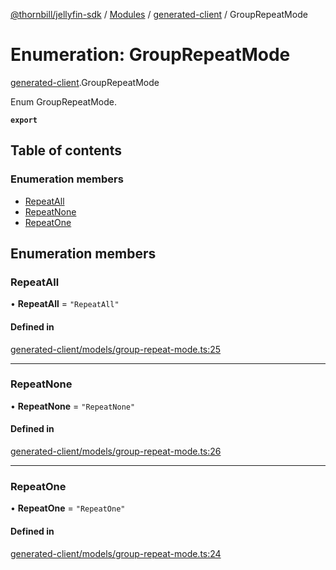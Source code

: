 [@thornbill/jellyfin-sdk](../README.md) / [Modules](../modules.md) / [generated-client](../modules/generated_client.md) / GroupRepeatMode

# Enumeration: GroupRepeatMode

[generated-client](../modules/generated_client.md).GroupRepeatMode

Enum GroupRepeatMode.

**`export`**

## Table of contents

### Enumeration members

- [RepeatAll](generated_client.GroupRepeatMode.md#repeatall)
- [RepeatNone](generated_client.GroupRepeatMode.md#repeatnone)
- [RepeatOne](generated_client.GroupRepeatMode.md#repeatone)

## Enumeration members

### RepeatAll

• **RepeatAll** = `"RepeatAll"`

#### Defined in

[generated-client/models/group-repeat-mode.ts:25](https://github.com/thornbill/jellyfin-sdk-typescript/blob/c65c42e/src/generated-client/models/group-repeat-mode.ts#L25)

___

### RepeatNone

• **RepeatNone** = `"RepeatNone"`

#### Defined in

[generated-client/models/group-repeat-mode.ts:26](https://github.com/thornbill/jellyfin-sdk-typescript/blob/c65c42e/src/generated-client/models/group-repeat-mode.ts#L26)

___

### RepeatOne

• **RepeatOne** = `"RepeatOne"`

#### Defined in

[generated-client/models/group-repeat-mode.ts:24](https://github.com/thornbill/jellyfin-sdk-typescript/blob/c65c42e/src/generated-client/models/group-repeat-mode.ts#L24)
